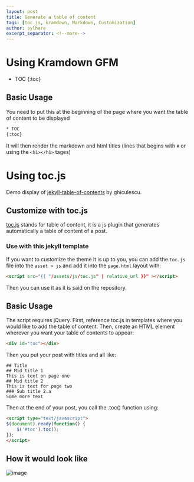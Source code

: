 ```yaml
---
layout: post
title: Generate a table of content
tags: [toc.js, kramdown, Markdown, Customization]
author: sylhare
excerpt_separator: <!--more-->
---
```


# Using Kramdown GFM <!--more-->

<!-- To be placed at the beginning of the post, it is where the table of content will be generated -->
* TOC
{:toc}

## Basic Usage


You need to put this at the beginning of the page where you want the table of content to be displayed

```html
* TOC
{:toc}
```

It will then render the markdown and html titles (lines that begins with `#` or using the `<h1></h1>` tages)

# Using toc.js

Demo display of [jekyll-table-of-contents](https://github.com/ghiculescu/jekyll-table-of-contents) by ghiculescu.

<!-- To be placed at the beginning of the post, it is where the table of content will be generated -->
<div id="toc"></div>

## Customize with toc.js

[toc.js](https://github.com/ghiculescu/jekyll-table-of-contents) stands for table of content, it is a js plugin that generates automatically a table of content of a post.

### Use with this jekyll template

If you want to customize the theme it is up to you, you can add the `toc.js` file into the `asset > js` and add it into the `page.html` layout with:

```html
<script src="{{ "/assets/js/toc.js" | relative_url }}" ></script>
```
Then you can use it as it is said on the repository.

## Basic Usage

The script requires jQuery. First, reference toc.js in templates where you would like to add the table of content. Then, create an HTML element wherever you want your table of contents to appear:

```html
<div id="toc"></div>
```

Then you put your post with titles and all like:

```apiblueprint
## Title
## Mid title 1
This is text on page one
## Mid title 2
This is text for page two
### Sub title 2.a
Some more text
```

Then at the end of your post, you call the .toc() function using:

```html
<script type="text/javascript">
$(document).ready(function() {
    $('#toc').toc();
});
</script>
```

## How it would look like

![image](https://user-images.githubusercontent.com/20642750/39189661-c22099f2-47a0-11e8-826e-2ec3ef4cc4f4.png)

<script>
// toc.js 
// Copied here for the example, can be placed in assets/js for real use in your template.
// https://github.com/ghiculescu/jekyll-table-of-contents
(function($){
  $.fn.toc = function(options) {
    var defaults = {
      noBackToTopLinks: false,
      title: '<i>Jump to...</i>',
      minimumHeaders: 3,
      headers: 'h1, h2, h3, h4, h5, h6',
      listType: 'ol', // values: [ol|ul]
      showEffect: 'show', // values: [show|slideDown|fadeIn|none]
      showSpeed: 'slow', // set to 0 to deactivate effect
      classes: { list: '',
                 item: ''
               }
    },
    settings = $.extend(defaults, options);

    function fixedEncodeURIComponent (str) {
      return encodeURIComponent(str).replace(/[!'()*]/g, function(c) {
        return '%' + c.charCodeAt(0).toString(16);
      });
    }

    function createLink (header) {
      var innerText = (header.textContent === undefined) ? header.innerText : header.textContent;
      return "<a href='#" + fixedEncodeURIComponent(header.id) + "'>" + innerText + "</a>";
    }

    var headers = $(settings.headers).filter(function() {
      // get all headers with an ID
      var previousSiblingName = $(this).prev().attr( "name" );
      if (!this.id && previousSiblingName) {
        this.id = $(this).attr( "id", previousSiblingName.replace(/\./g, "-") );
      }
      return this.id;
    }), output = $(this);
    if (!headers.length || headers.length < settings.minimumHeaders || !output.length) {
      $(this).hide();
      return;
    }

    if (0 === settings.showSpeed) {
      settings.showEffect = 'none';
    }

    var render = {
      show: function() { output.hide().html(html).show(settings.showSpeed); },
      slideDown: function() { output.hide().html(html).slideDown(settings.showSpeed); },
      fadeIn: function() { output.hide().html(html).fadeIn(settings.showSpeed); },
      none: function() { output.html(html); }
    };

    var get_level = function(ele) { return parseInt(ele.nodeName.replace("H", ""), 10); };
    var highest_level = headers.map(function(_, ele) { return get_level(ele); }).get().sort()[0];
    var return_to_top = '<i class="icon-arrow-up back-to-top"> </i>';

    var level = get_level(headers[0]),
      this_level,
      html = settings.title + " <" +settings.listType + " class=\"" + settings.classes.list +"\">";
    headers.on('click', function() {
      if (!settings.noBackToTopLinks) {
        window.location.hash = this.id;
      }
    })
    .addClass('clickable-header')
    .each(function(_, header) {
      this_level = get_level(header);
      if (!settings.noBackToTopLinks && this_level === highest_level) {
        $(header).addClass('top-level-header').after(return_to_top);
      }
      if (this_level === level) // same level as before; same indenting
        html += "<li class=\"" + settings.classes.item + "\">" + createLink(header);
      else if (this_level <= level){ // higher level than before; end parent ol
        for(var i = this_level; i < level; i++) {
          html += "</li></"+settings.listType+">"
        }
        html += "<li class=\"" + settings.classes.item + "\">" + createLink(header);
      }
      else if (this_level > level) { // lower level than before; expand the previous to contain a ol
        for(i = this_level; i > level; i--) {
          html += "<" + settings.listType + " class=\"" + settings.classes.list +"\">" +
                  "<li class=\"" + settings.classes.item + "\">"
        }
        html += createLink(header);
      }
      level = this_level; // update for the next one
    });
    html += "</"+settings.listType+">";
    if (!settings.noBackToTopLinks) {
      $(document).on('click', '.back-to-top', function() {
        $(window).scrollTop(0);
        window.location.hash = '';
      });
    }

    render[settings.showEffect]();
  };
})(jQuery);
</script>

<!-- To be copied at the end of the post to render the table of content -->
<script type="text/javascript">
$(document).ready(function() {
    $('#toc').toc();
});
</script>
